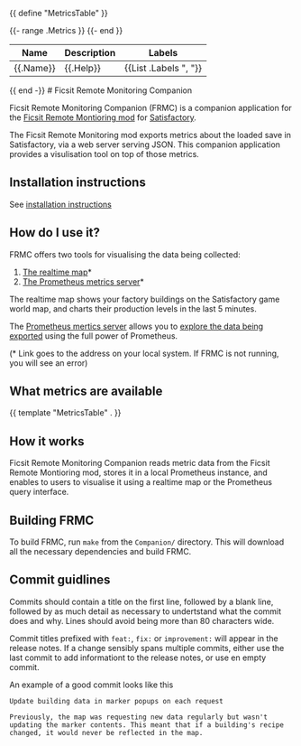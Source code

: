 {{ define "MetricsTable" }}
<table>
    <thead>
        <tr>
            <th>Name</th>
            <th>Description</th>
            <th>Labels</th>
        </tr>
    </thead>
    <tbody>
		{{- range .Metrics }}
        <tr>
            <td>{{.Name}}</td>
            <td>{{.Help}}</td>
            <td>{{List .Labels ", "}}</td>
        </tr>
		{{- end }}
	</tbody>
</table>
{{ end -}}
<!-- This readme is generated by running `Companion.exe -GenerateReadme` -->
# Ficsit Remote Monitoring Companion

Ficsit Remote Monitoring Companion (FRMC) is a companion application for the 
[Ficsit Remote Montioring mod](https://ficsit.app/mod/B9bEiZFtaaQZHU) 
for [Satisfactory](https://www.satisfactorygame.com/).

The Ficsit Remote Monitoring mod exports metrics about the loaded save in 
Satisfactory, via a web server serving JSON. This companion application 
provides a visulisation tool on top of those metrics.

## Installation instructions
See [installation instructions](./InstallationInstructions.md)

## How do I use it?
FRMC offers two tools for visualising the data being collected:

1. [The realtime map](http://localhost:8000)*
1. [The Prometheus metrics server](http://localhost:9090)*

The realtime map shows your factory buildings on the Satisfactory game world map, and charts their production levels in the last 5 minutes. 

The [Prometheus mertics server](https://prometheus.io/) allows you to [explore the data being exported](https://prometheus.io/docs/prometheus/latest/querying/basics) using the full power of Prometheus.

(&#42; Link goes to the address on your local system. If FRMC is not running, you will see an error)

## What metrics are available

{{ template "MetricsTable" . }}

## How it works
Ficsit Remote Monitoring Companion reads metric data from the Ficsit Remote Montioring mod, stores it in a local Prometheus instance, and enables to users to visualise it using a realtime map or the Prometheus query interface.

## Building FRMC
To build FRMC, run `make` from the `Companion/` directory. This will download all the necessary dependencies and build FRMC.

## Commit guidlines
Commits should contain a title on the first line, followed by a blank line, followed by as much detail as necessary to undertstand what the commit does and why. Lines should avoid being more than 80 characters wide.

Commit titles prefixed with `feat:`, `fix:` or `improvement:` will appear in the release notes. If a change sensibly spans multiple commits, either use the last commit to add informationt to the release notes, or use en empty commit.

An example of a good commit looks like this

```
Update building data in marker popups on each request

Previously, the map was requesting new data regularly but wasn't
updating the marker contents. This meant that if a building's recipe
changed, it would never be reflected in the map.
```
